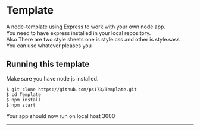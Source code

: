 
# Template

A node-template using Express to work with your own node app.  
You need to have express installed in your local repository.  
Also There are two style sheets one is style.css and other is style.sass   
You can use whatever pleases you

## Running this template
Make sure you have node js installed.

    $ git clone https://github.com/ps173/Template.git
    $ cd Template
    $ npm install
    $ npm start

Your app should now run on local host 3000

---
